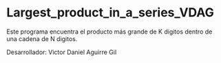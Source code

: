 # Largest_product_in_a_series_VDAG


Este programa encuentra el producto más grande de K digitos dentro de una cadena de N digitos.

Desarrollador: Victor Daniel Aguirre Gil
